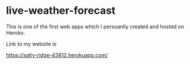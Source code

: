 # live-weather-forecast

This is one of the first web apps which I persoanlly created and hosted on Heroko.

Link to my website is 

https://salty-ridge-43812.herokuapp.com/
